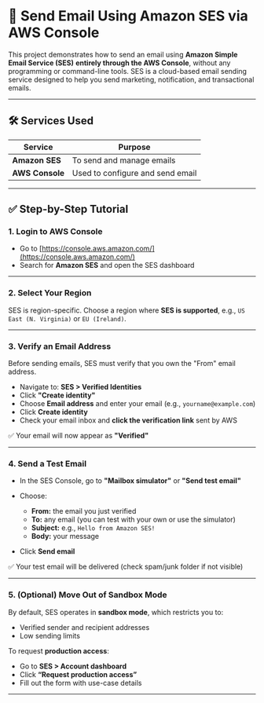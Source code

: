 # 📧 Send Email Using Amazon SES via AWS Console

This project demonstrates how to send an email using **Amazon Simple Email Service (SES)** **entirely through the AWS Console**, without any programming or command-line tools. SES is a cloud-based email sending service designed to help you send marketing, notification, and transactional emails.

---

## 🛠️ Services Used

| Service         | Purpose                          |
| --------------- | -------------------------------- |
| **Amazon SES**  | To send and manage emails        |
| **AWS Console** | Used to configure and send email |

---

## ✅ Step-by-Step Tutorial

### 1. **Login to AWS Console**

* Go to [https://console.aws.amazon.com/](https://console.aws.amazon.com/)
* Search for **Amazon SES** and open the SES dashboard

---

### 2. **Select Your Region**

SES is region-specific. Choose a region where **SES is supported**, e.g., `US East (N. Virginia)` or `EU (Ireland)`.

---

### 3. **Verify an Email Address**

Before sending emails, SES must verify that you own the "From" email address.

* Navigate to: **SES > Verified Identities**
* Click **"Create identity"**
* Choose **Email address** and enter your email (e.g., `yourname@example.com`)
* Click **Create identity**
* Check your email inbox and **click the verification link** sent by AWS

✅ Your email will now appear as **"Verified"**

---

### 4. **Send a Test Email**

* In the SES Console, go to **"Mailbox simulator"** or **"Send test email"**
* Choose:

  * **From:** the email you just verified
  * **To:** any email (you can test with your own or use the simulator)
  * **Subject:** e.g., `Hello from Amazon SES!`
  * **Body:** your message
* Click **Send email**

✅ Your test email will be delivered (check spam/junk folder if not visible)

---

### 5. **(Optional) Move Out of Sandbox Mode**

By default, SES operates in **sandbox mode**, which restricts you to:

* Verified sender and recipient addresses
* Low sending limits

To request **production access**:

* Go to **SES > Account dashboard**
* Click **“Request production access”**
* Fill out the form with use-case details

---



